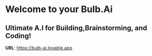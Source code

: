 # Welcome to your Bulb.Ai 

## Ultimate A.I for Building,Brainstorming, and Coding!

**URL**: https://bulb-ai.lovable.app

